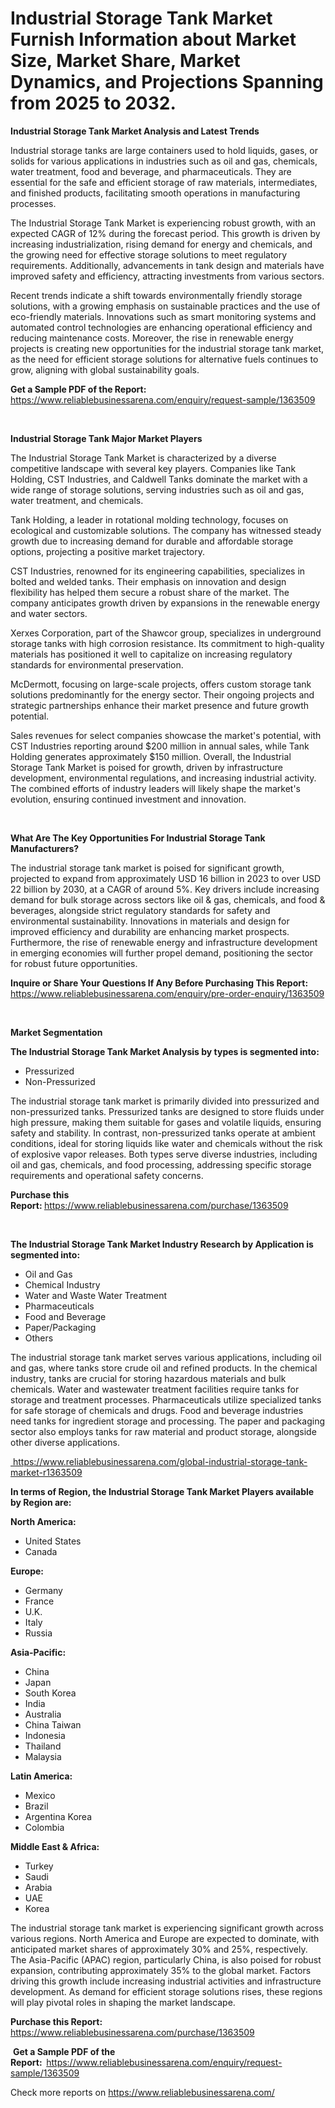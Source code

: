<p><h1>Industrial Storage Tank Market Furnish Information about Market Size, Market Share, Market Dynamics, and Projections Spanning from 2025 to 2032.</h1></p><p><strong>Industrial Storage Tank Market Analysis and Latest Trends</strong></p>
<p><p>Industrial storage tanks are large containers used to hold liquids, gases, or solids for various applications in industries such as oil and gas, chemicals, water treatment, food and beverage, and pharmaceuticals. They are essential for the safe and efficient storage of raw materials, intermediates, and finished products, facilitating smooth operations in manufacturing processes.</p><p>The Industrial Storage Tank Market is experiencing robust growth, with an expected CAGR of 12% during the forecast period. This growth is driven by increasing industrialization, rising demand for energy and chemicals, and the growing need for effective storage solutions to meet regulatory requirements. Additionally, advancements in tank design and materials have improved safety and efficiency, attracting investments from various sectors.</p><p>Recent trends indicate a shift towards environmentally friendly storage solutions, with a growing emphasis on sustainable practices and the use of eco-friendly materials. Innovations such as smart monitoring systems and automated control technologies are enhancing operational efficiency and reducing maintenance costs. Moreover, the rise in renewable energy projects is creating new opportunities for the industrial storage tank market, as the need for efficient storage solutions for alternative fuels continues to grow, aligning with global sustainability goals.</p></p>
<p><strong>Get a Sample PDF of the Report:&nbsp;</strong> <a href="https://www.reliablebusinessarena.com/enquiry/request-sample/1363509?utm_campaign=2110&utm_medium=2&utm_source=Github&utm_content=ia&utm_term=19022025&utm_id=industrial-storage-tank">https://www.reliablebusinessarena.com/enquiry/request-sample/1363509</a></p>
<p>&nbsp;</p>
<p><strong>Industrial Storage Tank Major Market Players</strong></p>
<p><p>The Industrial Storage Tank Market is characterized by a diverse competitive landscape with several key players. Companies like Tank Holding, CST Industries, and Caldwell Tanks dominate the market with a wide range of storage solutions, serving industries such as oil and gas, water treatment, and chemicals.</p><p>Tank Holding, a leader in rotational molding technology, focuses on ecological and customizable solutions. The company has witnessed steady growth due to increasing demand for durable and affordable storage options, projecting a positive market trajectory.</p><p>CST Industries, renowned for its engineering capabilities, specializes in bolted and welded tanks. Their emphasis on innovation and design flexibility has helped them secure a robust share of the market. The company anticipates growth driven by expansions in the renewable energy and water sectors.</p><p>Xerxes Corporation, part of the Shawcor group, specializes in underground storage tanks with high corrosion resistance. Its commitment to high-quality materials has positioned it well to capitalize on increasing regulatory standards for environmental preservation.</p><p>McDermott, focusing on large-scale projects, offers custom storage tank solutions predominantly for the energy sector. Their ongoing projects and strategic partnerships enhance their market presence and future growth potential.</p><p>Sales revenues for select companies showcase the market's potential, with CST Industries reporting around $200 million in annual sales, while Tank Holding generates approximately $150 million. Overall, the Industrial Storage Tank Market is poised for growth, driven by infrastructure development, environmental regulations, and increasing industrial activity. The combined efforts of industry leaders will likely shape the market's evolution, ensuring continued investment and innovation.</p></p>
<p>&nbsp;</p>
<p><strong>What Are The Key Opportunities For Industrial Storage Tank Manufacturers?</strong></p>
<p><p>The industrial storage tank market is poised for significant growth, projected to expand from approximately USD 16 billion in 2023 to over USD 22 billion by 2030, at a CAGR of around 5%. Key drivers include increasing demand for bulk storage across sectors like oil & gas, chemicals, and food & beverages, alongside strict regulatory standards for safety and environmental sustainability. Innovations in materials and design for improved efficiency and durability are enhancing market prospects. Furthermore, the rise of renewable energy and infrastructure development in emerging economies will further propel demand, positioning the sector for robust future opportunities.</p></p>
<p><strong>Inquire or Share Your Questions If Any Before Purchasing This Report:</strong> <a href="https://www.reliablebusinessarena.com/enquiry/pre-order-enquiry/1363509?utm_campaign=2110&utm_medium=2&utm_source=Github&utm_content=ia&utm_term=19022025&utm_id=industrial-storage-tank">https://www.reliablebusinessarena.com/enquiry/pre-order-enquiry/1363509</a></p>
<p>&nbsp;</p>
<p><strong>Market Segmentation</strong></p>
<p><strong>The Industrial Storage Tank Market Analysis by types is segmented into:</strong></p>
<p><ul><li>Pressurized</li><li>Non-Pressurized</li></ul></p>
<p><p>The industrial storage tank market is primarily divided into pressurized and non-pressurized tanks. Pressurized tanks are designed to store fluids under high pressure, making them suitable for gases and volatile liquids, ensuring safety and stability. In contrast, non-pressurized tanks operate at ambient conditions, ideal for storing liquids like water and chemicals without the risk of explosive vapor releases. Both types serve diverse industries, including oil and gas, chemicals, and food processing, addressing specific storage requirements and operational safety concerns.</p></p>
<p><strong>Purchase this Report:&nbsp;</strong><a href="https://www.reliablebusinessarena.com/purchase/1363509?utm_campaign=2110&utm_medium=2&utm_source=Github&utm_content=ia&utm_term=19022025&utm_id=industrial-storage-tank">https://www.reliablebusinessarena.com/purchase/1363509</a></p>
<p>&nbsp;</p>
<p><strong>The Industrial Storage Tank Market Industry Research by Application is segmented into:</strong></p>
<p><ul><li>Oil and Gas</li><li>Chemical Industry</li><li>Water and Waste Water Treatment</li><li>Pharmaceuticals</li><li>Food and Beverage</li><li>Paper/Packaging</li><li>Others</li></ul></p>
<p><p>The industrial storage tank market serves various applications, including oil and gas, where tanks store crude oil and refined products. In the chemical industry, tanks are crucial for storing hazardous materials and bulk chemicals. Water and wastewater treatment facilities require tanks for storage and treatment processes. Pharmaceuticals utilize specialized tanks for safe storage of chemicals and drugs. Food and beverage industries need tanks for ingredient storage and processing. The paper and packaging sector also employs tanks for raw material and product storage, alongside other diverse applications.</p></p>
<p><a href="https://www.reliablebusinessarena.com/global-industrial-storage-tank-market-r1363509?utm_campaign=2110&utm_medium=2&utm_source=Github&utm_content=ia&utm_term=19022025&utm_id=industrial-storage-tank">&nbsp;https://www.reliablebusinessarena.com/global-industrial-storage-tank-market-r1363509</a></p>
<p><strong>In terms of Region, the Industrial Storage Tank Market Players available by Region are:</strong></p>
<p>
    <p> <strong> North America: </strong>
        <ul>
            <li>United States</li>
            <li>Canada</li>
        </ul>
        </p> 
    <p> <strong> Europe: </strong>
        <ul>
            <li>Germany</li>
            <li>France</li>
            <li>U.K.</li>
            <li>Italy</li>
            <li>Russia</li>
        </ul>
        </p> 
    <p> <strong> Asia-Pacific: </strong>
        <ul>
            <li>China</li>
            <li>Japan</li>
            <li>South Korea</li>
            <li>India</li>
            <li>Australia</li>
            <li>China Taiwan</li>
            <li>Indonesia</li>
            <li>Thailand</li>
            <li>Malaysia</li>
        </ul>
        </p> 
    <p> <strong> Latin America: </strong>
        <ul>
            <li>Mexico</li>
            <li>Brazil</li>
            <li>Argentina Korea</li>
            <li>Colombia</li>
        </ul>
        </p> 
    <p> <strong> Middle East & Africa: </strong>
        <ul>
            <li>Turkey</li>
            <li>Saudi</li>
            <li>Arabia</li>
            <li>UAE</li>
            <li>Korea</li>
        </ul>
    </p>
    </p>
<p><p>The industrial storage tank market is experiencing significant growth across various regions. North America and Europe are expected to dominate, with anticipated market shares of approximately 30% and 25%, respectively. The Asia-Pacific (APAC) region, particularly China, is also poised for robust expansion, contributing approximately 35% to the global market. Factors driving this growth include increasing industrial activities and infrastructure development. As demand for efficient storage solutions rises, these regions will play pivotal roles in shaping the market landscape.</p></p>
<p><strong>Purchase this Report: </strong><a href="https://www.reliablebusinessarena.com/purchase/1363509?utm_campaign=2110&utm_medium=2&utm_source=Github&utm_content=ia&utm_term=19022025&utm_id=industrial-storage-tank">https://www.reliablebusinessarena.com/purchase/1363509</a></p>
<p>&nbsp;<strong>Get a Sample PDF of the Report:&nbsp;&nbsp;</strong><a href="https://www.reliablebusinessarena.com/enquiry/request-sample/1363509?utm_campaign=2110&utm_medium=2&utm_source=Github&utm_content=ia&utm_term=19022025&utm_id=industrial-storage-tank">https://www.reliablebusinessarena.com/enquiry/request-sample/1363509</a></p>
<p><strong></strong></p>
<p>Check more reports on <a href="https://www.reliablebusinessarena.com/?utm_campaign=2110&utm_medium=2&utm_source=Github&utm_content=ia&utm_term=19022025&utm_id=industrial-storage-tank">https://www.reliablebusinessarena.com/</a></p>
